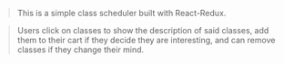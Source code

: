 > This is a simple class scheduler built with React-Redux.

> Users click on classes to show the description of said classes, add them to their cart if they decide they are interesting, and can remove classes if they change their mind.